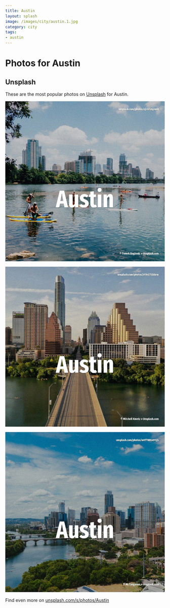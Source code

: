 ```yaml
---
title: Austin
layout: splash
image: /images/city/austin.1.jpg
category: city
tags:
- austin
---
```

# Photos for Austin

## Unsplash

These are the most popular photos on [Unsplash](https://unsplash.com) for Austin.

![Austin](/images/city/austin.1.jpg)

![Austin](/images/city/austin.2.jpg)

![Austin](/images/city/austin.3.jpg)

Find even more on [unsplash.com/s/photos/Austin](https://unsplash.com/s/photos/Austin)